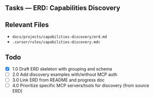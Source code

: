## Tasks — ERD: Capabilities Discovery

## Relevant Files

- `docs/projects/capabilities-discovery/erd.md`
- `.cursor/rules/capabilities-discovery.mdc`

## Todo

- [x] 1.0 Draft ERD skeleton with grouping and schema
- [ ] 2.0 Add discovery examples with/without MCP auth
- [ ] 3.0 Link ERD from README and progress doc
- [ ] 4.0 Prioritize specific MCP servers/tools for discovery (from source ERD)
